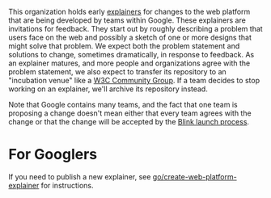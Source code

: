 This organization holds early [explainers](https://tag.w3.org/explainers/) for changes to the web
platform that are being developed by teams within Google. These explainers are invitations for
feedback. They start out by roughly describing a problem that users face on the web and possibly a
sketch of one or more designs that might solve that problem. We expect both the problem statement
and solutions to change, sometimes dramatically, in response to feedback. As an explainer matures,
and more people and organizations agree with the problem statement, we also expect to transfer its
repository to an "incubation venue" like a [W3C Community Group](https://www.w3.org/community/). If
a team decides to stop working on an explainer, we'll archive its repository instead.

Note that Google contains many teams, and the fact that one team is proposing a change doesn't mean
either that every team agrees with the change or that the change will be accepted by the [Blink
launch process](https://www.chromium.org/blink/launching-features/).

# For Googlers

If you need to publish a new explainer, see
[go/create-web-platform-explainer](https://goto.google.com/create-web-platform-explainer) for
instructions.
